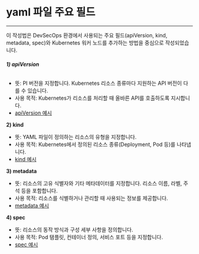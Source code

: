 # yaml 파일 주요 필드
---

이 작성법은 DevSecOps 환경에서 사용되는 주요 필드(apiVersion, kind, metadata, spec)와
Kubernetes 워커 노드를 추가하는 방법을 중심으로 작성되었습니다. <br>

###### **1) apiVersion**
- 뜻: PI 버전을 지정합니다. Kubernetes 리소스 종류마다 지원하는 API 버전이 다를 수 있습니다.
- 사용 목적: Kubernetes가 리소스를 처리할 때 올바른 API를 호출하도록 지시합니다.
- <a href="#" class="show-code" data-code-file="apiVersion">apiVersion 예시</a>

**2) kind**
- 뜻: YAML 파일이 정의하는 리소스의 유형을 지정합니다.
- 사용 목적: Kubernetes에서 정의된 리소스 종류(Deployment, Pod 등)를 나타냅니다.
- <a href="#" class="show-code" data-code-file="kind">kind 예시</a>

**3) metadata**
- 뜻: 리소스의 고유 식별자와 기타 메타데이터를 지정합니다. 리소스 이름, 라벨, 주석 등을 포함합니다.
- 사용 목적: 리소스를 식별하거나 관리할 때 사용되는 정보를 제공합니다.
- <a href="#" class="show-code" data-code-file="metadata">metadata 예시</a>

**4) spec**
- 뜻: 리소스의 동작 방식과 구성 세부 사항을 정의합니다.
- 사용 목적: Pod 탬플릿, 컨테이너 정의, 서비스 포트 등을 지정합니다.
- <a href="#" class="show-code" data-code-file="spec">spec 예시</a>

